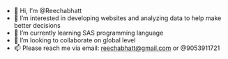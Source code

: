 - 👋 Hi, I’m @Reechabhatt
- 👀 I’m interested in developing websites and analyzing data to help make better decisions 
- 🌱 I’m currently learning SAS programming language
- 💞️ I’m looking to collaborate on global level
- 📫 Please reach me via email: reechabhatt@gmail.com or @9053911721

<!---
Reechabhatt/Reechabhatt is a ✨ special ✨ repository because its `README.md` (this file) appears on your GitHub profile.
You can click the Preview link to take a look at your changes.
--->
